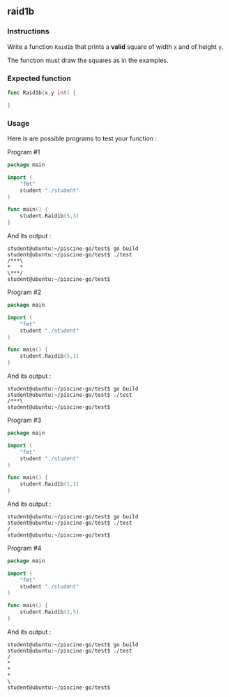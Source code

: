 ## raid1b

### Instructions

Write a function `Raid1b` that prints a **valid** square of width `x` and of height `y`.

The function must draw the squares as in the examples.

### Expected function

```go
func Raid1b(x,y int) {

}
```

### Usage

Here is are possible programs to test your function :

Program #1

```go
package main

import (
	"fmt"
	student "./student"
)

func main() {
	student.Raid1b(5,3)
}
```

And its output :

```console
student@ubuntu:~/piscine-go/test$ go build
student@ubuntu:~/piscine-go/test$ ./test
/***\
*   *
\***/
student@ubuntu:~/piscine-go/test$
```

Program #2

```go
package main

import (
	"fmt"
	student "./student"
)

func main() {
	student.Raid1b(5,1)
}
```

And its output :

```console
student@ubuntu:~/piscine-go/test$ go build
student@ubuntu:~/piscine-go/test$ ./test
/***\
student@ubuntu:~/piscine-go/test$
```

Program #3

```go
package main

import (
	"fmt"
	student "./student"
)

func main() {
	student.Raid1b(1,1)
}
```

And its output :

```console
student@ubuntu:~/piscine-go/test$ go build
student@ubuntu:~/piscine-go/test$ ./test
/
student@ubuntu:~/piscine-go/test$
```

Program #4

```go
package main

import (
	"fmt"
	student "./student"
)

func main() {
	student.Raid1b(1,5)
}
```

And its output :

```console
student@ubuntu:~/piscine-go/test$ go build
student@ubuntu:~/piscine-go/test$ ./test
/
*
*
*
\
student@ubuntu:~/piscine-go/test$
```
